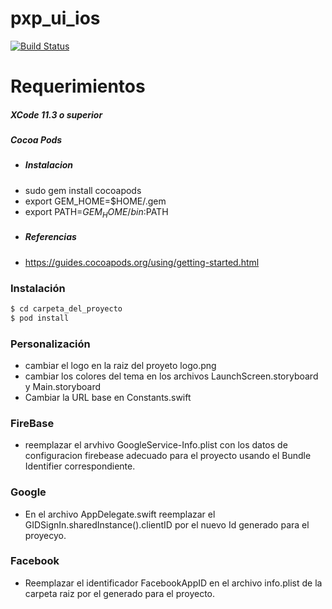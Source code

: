 # pxp_ui_ios

[![Build Status](https://travis-ci.org/joemccann/dillinger.svg?branch=master)](https://travis-ci.org/joemccann/dillinger)
# Requerimientos 
##### XCode 11.3 o superior
##### Cocoa Pods
- ##### Instalacion
- sudo gem install cocoapods
- export GEM_HOME=$HOME/.gem
- export PATH=$GEM_HOME/bin:$PATH
- ##### Referencias
- https://guides.cocoapods.org/using/getting-started.html

### Instalación
```sh
$ cd carpeta_del_proyecto
$ pod install
```
 
### Personalización
- cambiar el logo en la raiz del proyeto logo.png
- cambiar los colores del tema en los archivos LaunchScreen.storyboard y Main.storyboard 
- Cambiar la URL base en Constants.swift

### FireBase
- reemplazar el arvhivo GoogleService-Info.plist con los datos de configuracion firebease adecuado para el proyecto usando el Bundle Identifier correspondiente.

### Google
- En el archivo AppDelegate.swift reemplazar el GIDSignIn.sharedInstance().clientID por el nuevo Id generado para el proyecyo.

### Facebook
- Reemplazar el identificador FacebookAppID en el archivo info.plist de la carpeta raiz por el generado para el proyecto.
